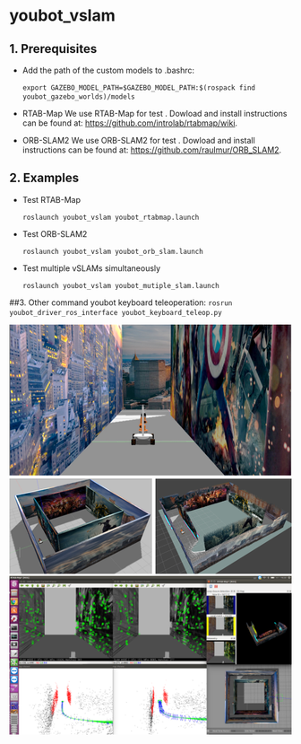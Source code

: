 # youbot_vslam

## 1. Prerequisites
- Add the path of the custom models to .bashrc:
	```
	export GAZEBO_MODEL_PATH=$GAZEBO_MODEL_PATH:$(rospack find youbot_gazebo_worlds)/models
	```
- RTAB-Map
We use RTAB-Map for test . Dowload and install instructions can be found at: https://github.com/introlab/rtabmap/wiki.

- ORB-SLAM2
We use ORB-SLAM2 for test . Dowload and install instructions can be found at: https://github.com/raulmur/ORB_SLAM2.

## 2. Examples
- Test RTAB-Map
	```
	roslaunch youbot_vslam youbot_rtabmap.launch
	```
- Test ORB-SLAM2
	```
	roslaunch youbot_vslam youbot_orb_slam.launch
	```
- Test multiple vSLAMs simultaneously
	```
	roslaunch youbot_vslam youbot_mutiple_slam.launch
	```
##3. Other command
youbot keyboard teleoperation:
	```
	rosrun youbot_driver_ros_interface youbot_keyboard_teleop.py
	```

![](https://github.com/HuangXiaoquan127/MarkdownPictures/blob/master/2018-09-28%2016%2037%2022.png) 
![](https://github.com/HuangXiaoquan127/MarkdownPictures/blob/master/Screenshot%20from%202018-09-24%2016-33-01.png) 